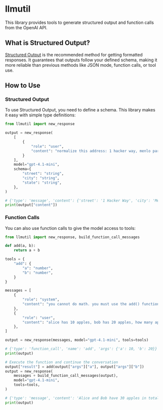 # llmutil

This library provides tools to generate structured output and function calls from the OpenAI API.

## What is Structured Output?

[Structured Output](https://platform.openai.com/docs/guides/structured-outputs) is the recommended method for getting formatted responses. It guarantees that outputs follow your defined schema, making it more reliable than previous methods like JSON mode, function calls, or tool use.

## How to Use

### Structured Output

To use Structured Output, you need to define a schema. This library makes it easy with simple type definitions:

```python
from llmutil import new_response

output = new_response(
    [
        {
            "role": "user",
            "content": "normalize this address: 1 hacker way, menlo park, california",
        }
    ],
    model="gpt-4.1-mini",
    schema={
        "street": "string",
        "city": "string",
        "state": "string",
    },
)

# {'type': 'message', 'content': {'street': '1 Hacker Way', 'city': 'Menlo Park', 'state': 'CA'}}
print(output["content"])
```

### Function Calls

You can also use function calls to give the model access to tools:

```python
from llmutil import new_response, build_function_call_messages

def add(a, b):
    return a + b

tools = {
    "add": {
        "a": "number",
        "b": "number",
    }
}

messages = [
    {
        "role": "system",
        "content": "you cannot do math. you must use the add() function to add numbers.",
    },
    {
        "role": "user",
        "content": "alice has 10 apples, bob has 20 apples, how many apples do they have in total?",
    },
]

output = new_response(messages, model="gpt-4.1-mini", tools=tools)

# {'type': 'function_call', 'name': 'add', 'args': {'a': 10, 'b': 20}}
print(output)

# Execute the function and continue the conversation
output["result"] = add(output["args"]["a"], output["args"]["b"])
output = new_response(
    messages + build_function_call_messages(output),
    model="gpt-4.1-mini",
    tools=tools,
)

# {'type': 'message', 'content': 'Alice and Bob have 30 apples in total.'}
print(output)
```
